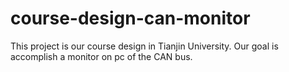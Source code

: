 course-design-can-monitor
=========================

This project is our course design in Tianjin University. Our goal is accomplish a monitor on pc of the CAN bus.
